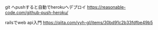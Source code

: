 
git へpushすると自動でherokuへデプロイ
https://reasonable-code.com/github-push-heroku/

railsでweb api入門
https://qiita.com/yyh-gl/items/30bd91c2b33fdfbe49b5
